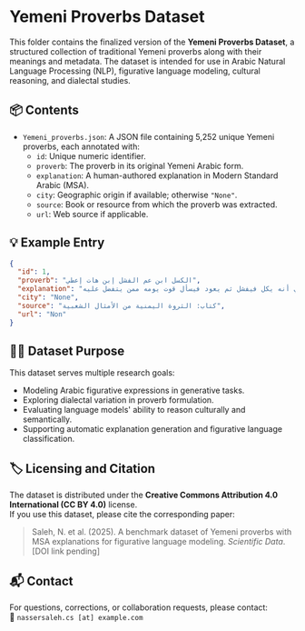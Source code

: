 # Yemeni Proverbs Dataset

This folder contains the finalized version of the **Yemeni Proverbs Dataset**, a structured collection of traditional Yemeni proverbs along with their meanings and metadata. The dataset is intended for use in Arabic Natural Language Processing (NLP), figurative language modeling, cultural reasoning, and dialectal studies.

## 📦 Contents

- `Yemeni_proverbs.json`: A JSON file containing 5,252 unique Yemeni proverbs, each annotated with:
  - `id`: Unique numeric identifier.
  - `proverb`: The proverb in its original Yemeni Arabic form.
  - `explanation`: A human-authored explanation in Modern Standard Arabic (MSA).
  - `city`: Geographic origin if available; otherwise `"None"`.
  - `source`: Book or resource from which the proverb was extracted.
  - `url`: Web source if applicable.

## 💡 Example Entry

```json
{
  "id": 1,
  "proverb": "الكسل ابن عم الفشل إبن هات إعطي",
  "explanation": "أي أنه يكل فيفشل ثم يعود فيسأل قوت يومه ممن يتفضل عليه...",
  "city": "None",
  "source": "كتاب: الثروة اليمنية من الأمثال الشعبية",
  "url": "Non"
}
```

## 🧑‍🏫 Dataset Purpose

This dataset serves multiple research goals:

- Modeling Arabic figurative expressions in generative tasks.
- Exploring dialectal variation in proverb formulation.
- Evaluating language models' ability to reason culturally and semantically.
- Supporting automatic explanation generation and figurative language classification.

## 🏷️ Licensing and Citation

The dataset is distributed under the **Creative Commons Attribution 4.0 International (CC BY 4.0)** license.  
If you use this dataset, please cite the corresponding paper:

> Saleh, N. et al. (2025). A benchmark dataset of Yemeni proverbs with MSA explanations for figurative language modeling. *Scientific Data*. [DOI link pending]

## 📬 Contact

For questions, corrections, or collaboration requests, please contact:  
📧 `nassersaleh.cs [at] example.com`
